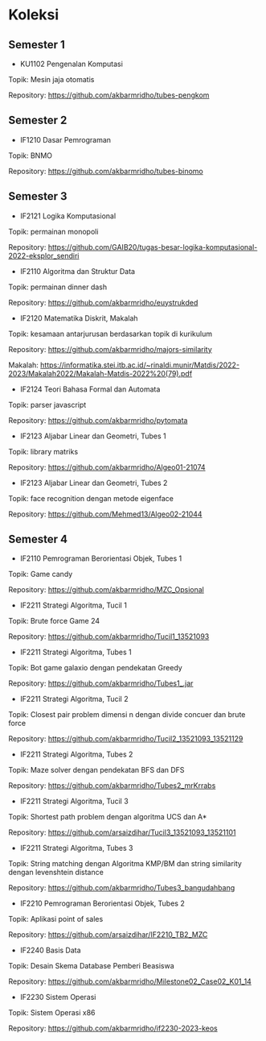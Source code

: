 # Koleksi 

## Semester 1

- KU1102 Pengenalan Komputasi

Topik: Mesin jaja otomatis

Repository: https://github.com/akbarmridho/tubes-pengkom

## Semester 2

- IF1210 Dasar Pemrograman

Topik: BNMO

Repository: https://github.com/akbarmridho/tubes-binomo

## Semester 3

- IF2121 Logika Komputasional

Topik: permainan monopoli

Repository: https://github.com/GAIB20/tugas-besar-logika-komputasional-2022-eksplor_sendiri

- IF2110 Algoritma dan Struktur Data

Topik: permainan dinner dash

Repository: https://github.com/akbarmridho/euystrukded

- IF2120 Matematika Diskrit, Makalah

Topik: kesamaan antarjurusan berdasarkan topik di kurikulum

Repository: https://github.com/akbarmridho/majors-similarity

Makalah: https://informatika.stei.itb.ac.id/~rinaldi.munir/Matdis/2022-2023/Makalah2022/Makalah-Matdis-2022%20(79).pdf

- IF2124 Teori Bahasa Formal dan Automata

Topik: parser javascript

Repository: https://github.com/akbarmridho/pytomata

- IF2123 Aljabar Linear dan Geometri, Tubes 1 

Topik: library matriks

Repository: https://github.com/akbarmridho/Algeo01-21074

- IF2123 Aljabar Linear dan Geometri, Tubes 2

Topik: face recognition dengan metode eigenface

Repository: https://github.com/Mehmed13/Algeo02-21044

## Semester 4

- IF2110 Pemrograman Berorientasi Objek, Tubes 1

Topik: Game candy

Repository: https://github.com/akbarmridho/MZC_Opsional

- IF2211 Strategi Algoritma, Tucil 1

Topik: Brute force Game 24

Repository: https://github.com/akbarmridho/Tucil1_13521093

- IF2211 Strategi Algoritma, Tubes 1

Topik: Bot game galaxio dengan pendekatan Greedy

Repository: https://github.com/akbarmridho/Tubes1_.jar

- IF2211 Strategi Algoritma, Tucil 2

Topik: Closest pair problem dimensi n dengan divide concuer dan brute force

Repository: https://github.com/akbarmridho/Tucil2_13521093_13521129

- IF2211 Strategi Algoritma, Tubes 2

Topik: Maze solver dengan pendekatan BFS dan DFS

Repository: https://github.com/akbarmridho/Tubes2_mrKrrabs

- IF2211 Strategi Algoritma, Tucil 3

Topik: Shortest path problem dengan algoritma UCS dan A*

Repository: https://github.com/arsaizdihar/Tucil3_13521093_13521101

- IF2211 Strategi Algoritma, Tubes 3

Topik: String matching dengan Algoritma KMP/BM dan string similarity dengan levenshtein distance

Repository: https://github.com/akbarmridho/Tubes3_bangudahbang

- IF2210 Pemrograman Berorientasi Objek, Tubes 2

Topik: Aplikasi point of sales

Repository: https://github.com/arsaizdihar/IF2210_TB2_MZC

- IF2240 Basis Data

Topik: Desain Skema Database Pemberi Beasiswa

Repository: https://github.com/akbarmridho/Milestone02_Case02_K01_14

- IF2230 Sistem Operasi

Topik: Sistem Operasi x86

Repository: https://github.com/akbarmridho/if2230-2023-keos
